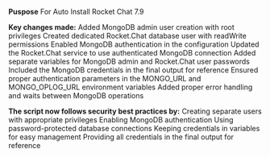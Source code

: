 **Puspose**
For Auto Install Rocket Chat 7.9

**Key changes made:**
Added MongoDB admin user creation with root privileges
Created dedicated Rocket.Chat database user with readWrite permissions
Enabled MongoDB authentication in the configuration
Updated the Rocket.Chat service to use authenticated MongoDB connection
Added separate variables for MongoDB admin and Rocket.Chat user passwords
Included the MongoDB credentials in the final output for reference
Ensured proper authentication parameters in the MONGO_URL and MONGO_OPLOG_URL environment variables
Added proper error handling and waits between MongoDB operations

**The script now follows security best practices by:**
Creating separate users with appropriate privileges
Enabling MongoDB authentication
Using password-protected database connections
Keeping credentials in variables for easy management
Providing all credentials in the final output for reference

